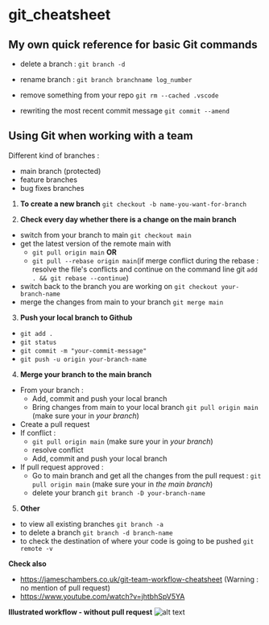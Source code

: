 # git_cheatsheet

## My own quick reference for basic Git commands

- delete a branch :
`git branch -d`

- rename branch :
`git branch branchname log_number`

- remove something from your repo
`git rm --cached .vscode`

- rewriting the most recent commit message
`git commit --amend`

## Using Git when working with a team

Different kind of branches :
- main branch (protected)
- feature branches
- bug fixes branches

1. **To create a new branch**
`git checkout -b name-you-want-for-branch`

2. **Check every day whether there is a change on the main branch**
- switch from your branch to main `git checkout main`
- get the latest version of the remote main with
	- `git pull origin main` **OR**
	- `git pull --rebase origin main`(if merge conflict during the rebase : resolve the file's conflicts and continue on the command line git `add . && git rebase --continue`)
- switch back to the branch you are working on `git checkout your-branch-name`
- merge the changes from main to your branch `git merge main`

3. **Push your local branch to Github**
- `git add .`
- `git status`
- `git commit -m "your-commit-message"`
- `git push -u origin your-branch-name`

4. **Merge your branch to the main branch**
- From your branch :
	- Add, commit and push your local branch
	- Bring changes from main to your local branch `git pull origin main` (make sure your in *your branch*)
- Create a pull request
- If conflict :
	- `git pull origin main` (make sure your in *your branch*)
	- resolve conflict
	- Add, commit and push your local branch
- If pull request approved :
	- Go to main branch and get all the changes from the pull request : `git pull origin main` (make sure your in *the main branch*)
	- delete your branch `git branch -D your-branch-name`

5. **Other**
- to view all existing branches `git branch -a`
- to delete a branch `git branch -d branch-name`
- to check the destination of where your code is going to be pushed `git remote -v`

**Check also**
- https://jameschambers.co.uk/git-team-workflow-cheatsheet (Warning : no mention of pull request)
- https://www.youtube.com/watch?v=jhtbhSpV5YA

**Illustrated workflow - without pull request**
![alt text](https://img.jame.sc/git-workflow.gif)
